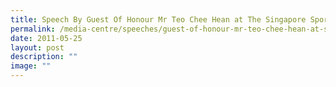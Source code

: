 ```yaml
---
title: Speech By Guest Of Honour Mr Teo Chee Hean at The Singapore Sports Awards 2011
permalink: /media-centre/speeches/guest-of-honour-mr-teo-chee-hean-at-singapore-sports-awards-2011/
date: 2011-05-25
layout: post
description: ""
image: ""
---
```


